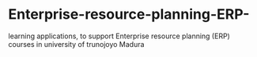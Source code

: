 # Enterprise-resource-planning-ERP-

 learning applications, to support Enterprise resource planning (ERP) courses in university of trunojoyo Madura
